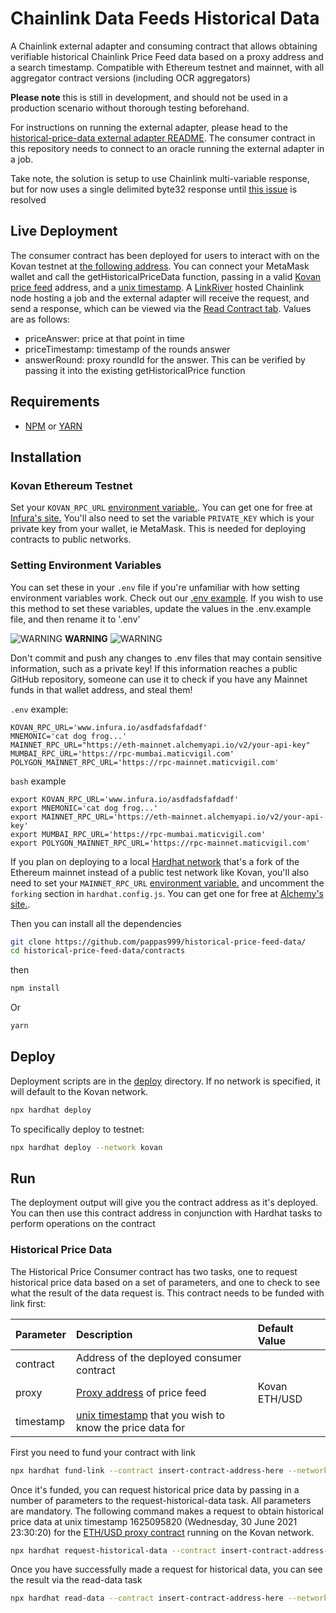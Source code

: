 # Chainlink Data Feeds Historical Data
 A Chainlink external adapter and consuming contract that allows obtaining verifiable historical Chainlink Price Feed data based on a proxy address and a search timestamp. Compatible with Ethereum testnet and mainnet, with all aggregator contract versions (including OCR aggregators)
 
 **Please note** this is still in development, and should not be used in a production scenario without thorough testing beforehand.

For instructions on running the external adapter, please head to the [historical-price-data external adapter README](https://github.com/pappas999/historical-price-feed-data/tree/main/src/historical-price-ea). The consumer contract in this repository needs to connect to an oracle running the external adapter in a job.

Take note, the solution is setup to use Chainlink multi-variable response, but for now uses a single delimited byte32 response until [this issue](https://github.com/smartcontractkit/chainlink/issues/4938) is resolved
 
## Live Deployment
The consumer contract has been deployed for users to interact with on the Kovan testnet at [the following address](https://kovan.etherscan.io/address/0x5660381b7621Cd2d4DD34866ae94fa9939b243bd#writeContract). You can connect your MetaMask wallet and call the getHistoricalPriceData function, passing in a valid [Kovan price feed](https://docs.chain.link/docs/ethereum-addresses/#Kovan%20Testnet) address, and a [unix timestamp](https://www.epochconverter.com/). A [LinkRiver](https://linkriver.io/) hosted Chainlink node hosting a job and the external adapter will receive the request, and send a response, which can be viewed via the [Read Contract tab](https://kovan.etherscan.io/address/0x836889aF31DeF5cfE35620F410648504FAb3F244#readContract). Values are as follows:
- priceAnswer: price at that point in time
- priceTimestamp: timestamp of the rounds answer
- answerRound: proxy roundId for the answer. This can be verified by passing it into the existing getHistoricalPrice function 



## Requirements

- [NPM](https://www.npmjs.com/) or [YARN](https://yarnpkg.com/)

## Installation

### Kovan Ethereum Testnet
Set your `KOVAN_RPC_URL` [environment variable.](https://www.twilio.com/blog/2017/01/how-to-set-environment-variables.html). You can get one for free at [Infura's site.](https://infura.io/) You'll also need to set the variable `PRIVATE_KEY` which is your private key from your wallet, ie MetaMask. This is needed for deploying contracts to public networks. 

### Setting Environment Variables
You can set these in your `.env` file if you're unfamiliar with how setting environment variables work. Check out our [.env example](https://github.com/smartcontractkit/hardhat-starter-kit/blob/main/.env.example). If you wish to use this method to set these variables, update the values in the .env.example file, and then rename it to '.env'

![WARNING](https://via.placeholder.com/15/f03c15/000000?text=+) **WARNING** ![WARNING](https://via.placeholder.com/15/f03c15/000000?text=+)

Don't commit and push any changes to .env files that may contain sensitive information, such as a private key! If this information reaches a public GitHub repository, someone can use it to check if you have any Mainnet funds in that wallet address, and steal them!

`.env` example:
```
KOVAN_RPC_URL='www.infura.io/asdfadsfafdadf'
MNEMONIC='cat dog frog...'
MAINNET_RPC_URL="https://eth-mainnet.alchemyapi.io/v2/your-api-key"
MUMBAI_RPC_URL='https://rpc-mumbai.maticvigil.com'
POLYGON_MAINNET_RPC_URL='https://rpc-mainnet.maticvigil.com'
```
`bash` example
```
export KOVAN_RPC_URL='www.infura.io/asdfadsfafdadf'
export MNEMONIC='cat dog frog...'
export MAINNET_RPC_URL='https://eth-mainnet.alchemyapi.io/v2/your-api-key'
export MUMBAI_RPC_URL='https://rpc-mumbai.maticvigil.com'
export POLYGON_MAINNET_RPC_URL='https://rpc-mainnet.maticvigil.com'
```

If you plan on deploying to a local [Hardhat network](https://hardhat.org/hardhat-network/) that's a fork of the Ethereum mainnet instead of a public test network like Kovan, you'll also need to set your `MAINNET_RPC_URL` [environment variable.](https://www.twilio.com/blog/2017/01/how-to-set-environment-variables.html) and uncomment the `forking` section in `hardhat.config.js`. You can get one for free at [Alchemy's site.](https://alchemyapi.io/).

Then you can install all the dependencies

```bash
git clone https://github.com/pappas999/historical-price-feed-data/
cd historical-price-feed-data/contracts
```
then

```bash
npm install
```

Or

```bash
yarn
```

## Deploy

Deployment scripts are in the [deploy](https://github.com/pappas999/historical-price-feed-data/tree/main/contracts/deploy) directory. If no network is specified, it will default to the Kovan network.

```bash
npx hardhat deploy
```

To specifically deploy to testnet:
```bash
npx hardhat deploy --network kovan
```

## Run

The deployment output will give you the contract address as it's deployed. You can then use this contract address in conjunction with Hardhat tasks to perform operations on the contract


### Historical Price Data
The Historical Price Consumer contract has two tasks, one to request historical price data based on a set of parameters, and one to check to see what the result of the data request is. This contract needs to be funded with link first:

| Parameter  | Description                                             | Default Value |
| ---------- | :------------------------------------------------------ | :------------ |
| contract   | Address of the deployed consumer contract               |               |
| proxy      | [Proxy address](https://docs.chain.link/docs/ethereum-addresses/) of price feed                            | Kovan ETH/USD |
| timestamp  | [unix timestamp](https://www.epochconverter.com/) that you wish to know the price data for |               |


First you need to fund your contract with link

```bash
npx hardhat fund-link --contract insert-contract-address-here --network network
```

Once it's funded, you can request historical price data by passing in a number of parameters to the request-historical-data task. All parameters are mandatory. The following command makes a request to obtain historical price data at unix timestamp 1625095820 (Wednesday, 30 June 2021 23:30:20) for the [ETH/USD proxy contract](https://kovan.etherscan.io/address/0x9326BFA02ADD2366b30bacB125260Af641031331) running on the Kovan network.

```bash
npx hardhat request-historical-data --contract insert-contract-address-here --proxy 0x9326BFA02ADD2366b30bacB125260Af641031331 --timestamp 1625095820  --network kovan
```

Once you have successfully made a request for historical data, you can see the result via the read-data task
```bash
npx hardhat read-data --contract insert-contract-address-here --network network
```



